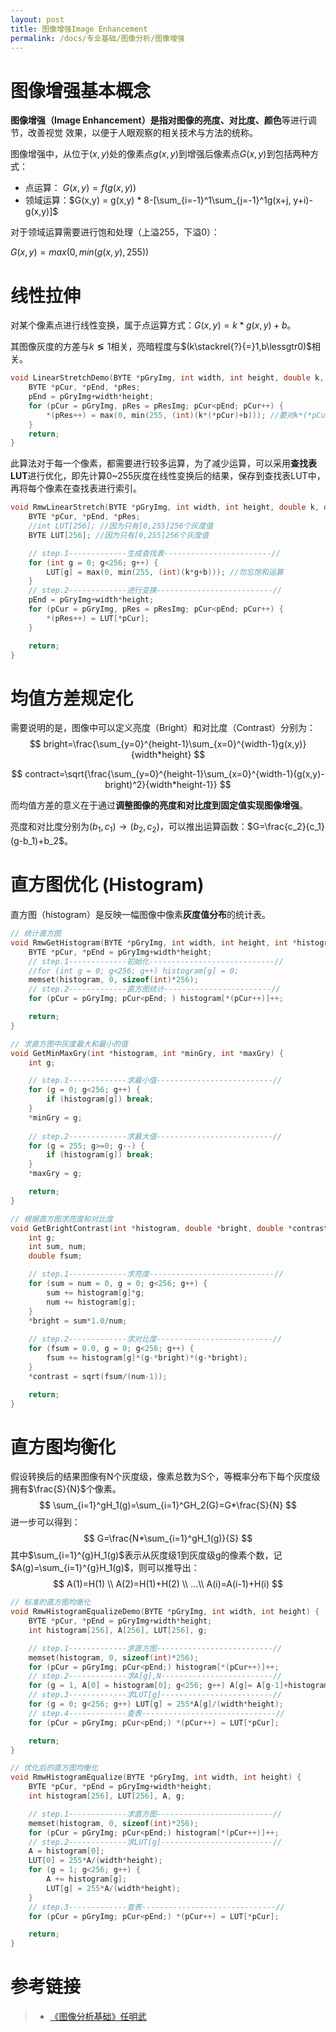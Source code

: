 ```yaml
---
layout: post
title: 图像增强Image Enhancement
permalink: /docs/专业基础/图像分析/图像增强
---
```




# 图像增强基本概念

**图像增强（Image Enhancement）**是指对图像的**亮度、对比度、颜色**等进行调节，改善视觉 效果，以便于人眼观察的相关技术与方法的统称。

图像增强中，从位于$(x,y)$处的像素点$g(x,y)$到增强后像素点$G(x,y)$到包括两种方式：

- 点运算： $G(x,y) = f(g(x,y))$
- 领域运算：$G(x,y) = g(x,y) * 8-[\sum_{i=-1}^1\sum_{j=-1}^1g(x+j, y+i)-g(x,y)]$​

对于领域运算需要进行饱和处理（上溢255，下溢0）：

$G(x,y)=max(0,min(g(x,y),255))$



# 线性拉伸

对某个像素点进行线性变换，属于点运算方式：$G(x,y)=k*g(x,y)+b$​。

其图像灰度的方差与$k\lessgtr1$相关，亮暗程度与$(k\stackrel{?}{=}1,b\lessgtr0)$​相关。

```cpp
void LinearStretchDemo(BYTE *pGryImg, int width, int height, double k, double b, BYTE *pResImg) {
	BYTE *pCur, *pEnd, *pRes;
	pEnd = pGryImg+width*height;
	for (pCur = pGryImg, pRes = pResImg; pCur<pEnd; pCur++) {
		*(pRes++) = max(0, min(255, (int)(k*(*pCur)+b))); //要对k*(*pCur)+b执行饱和运算;
	}
	return;
}
```

此算法对于每一个像素，都需要进行较多运算，为了减少运算，可以采用**查找表LUT**进行优化，即先计算0~255灰度在线性变换后的结果，保存到查找表LUT中，再将每个像素在查找表进行索引。

```cpp
void RmwLinearStretch(BYTE *pGryImg, int width, int height, double k, double b, BYTE *pResImg) {
	BYTE *pCur, *pEnd, *pRes;
	//int LUT[256]; //因为只有[0,255]256个灰度值
	BYTE LUT[256]; //因为只有[0,255]256个灰度值

	// step.1-------------生成查找表------------------------//
	for (int g = 0; g<256; g++) {
		LUT[g] = max(0, min(255, (int)(k*g+b))); //勿忘饱和运算
	}
	// step.2-------------进行变换--------------------------//
	pEnd = pGryImg+width*height;
	for (pCur = pGryImg, pRes = pResImg; pCur<pEnd; pCur++) {
		*(pRes++) = LUT[*pCur];
	}

	return;
}
```



# 均值方差规定化

需要说明的是，图像中可以定义亮度（Bright）和对比度（Contrast）分别为：
$$
bright=\frac{\sum_{y=0}^{height-1}\sum_{x=0}^{width-1}g(x,y)}{width*height}
$$

$$
contract=\sqrt{\frac{\sum_{y=0}^{height-1}\sum_{x=0}^{width-1}(g(x,y)-bright)^2}{width*height-1}}
$$

而均值方差的意义在于通过**调整图像的亮度和对比度到固定值实现图像增强**。

亮度和对比度分别为$(b_1,c_1)\longrightarrow(b_2,c_2)$​，可以推出运算函数：$G=\frac{c_2}{c_1}(g-b_1)+b_2$​。



# 直方图优化 (Histogram)

直方图（histogram）是反映一幅图像中像素**灰度值分布**的统计表。

```cpp
// 统计直方图
void RmwGetHistogram(BYTE *pGryImg, int width, int height, int *histogram) {
	BYTE *pCur, *pEnd = pGryImg+width*height;
	// step.1-------------初始化----------------------------//
	//for (int g = 0; g<256; g++) histogram[g] = 0;
	memset(histogram, 0, sizeof(int)*256);
	// step.2-------------直方图统计------------------------//
	for (pCur = pGryImg; pCur<pEnd; ) histogram[*(pCur++)]++;

    return;
}

// 求直方图中灰度最大和最小的值
void GetMinMaxGry(int *histogram, int *minGry, int *maxGry) {
	int g;

	// step.1-------------求最小值--------------------------//
	for (g = 0; g<256; g++) {
		if (histogram[g]) break;
	}
	*minGry = g;
    
	// step.2-------------求最大值--------------------------//
	for (g = 255; g>=0; g--) {
		if (histogram[g]) break;
	}
	*maxGry = g;

    return;
}

// 根据直方图求亮度和对比度
void GetBrightContrast(int *histogram, double *bright, double *contrast) {
	int g;
	int sum, num;
	double fsum;

	// step.1-------------求亮度----------------------------//
	for (sum = num = 0, g = 0; g<256; g++) {
		sum += histogram[g]*g;
		num += histogram[g];
	}
	*bright = sum*1.0/num;
    
	// step.2-------------求对比度--------------------------//
	for (fsum = 0.0, g = 0; g<256; g++) {
		fsum += histogram[g]*(g-*bright)*(g-*bright);
	}
	*contrast = sqrt(fsum/(num-1));

    return;
}
```



# 直方图均衡化

假设转换后的结果图像有N个灰度级，像素总数为S个，等概率分布下每个灰度级拥有$\frac{S}{N}$个像素。
$$
\sum_{i=1}^gH_1(g)=\sum_{i=1}^GH_2(G)=G*\frac{S}{N}
$$
进一步可以得到：
$$
G=\frac{N*\sum_{i=1}^gH_1(g)}{S}
$$
其中$\sum_{i=1}^{g}H_1(g)$表示从灰度级1到灰度级g的像素个数，记$A(g)=\sum_{i=1}^{g}H_1(g)$​，则可以推导出：
$$
A(1)=H(1) \\
A(2)=H(1)+H(2) \\
...\\
A(i)=A(i-1)+H(i)
$$

```cpp
// 标准的直方图均衡化
void RmwHistogramEqualizeDemo(BYTE *pGryImg, int width, int height) {
	BYTE *pCur, *pEnd = pGryImg+width*height;
	int histogram[256], A[256], LUT[256], g;

	// step.1-------------求直方图--------------------------//
	memset(histogram, 0, sizeof(int)*256);
	for (pCur = pGryImg; pCur<pEnd;) histogram[*(pCur++)]++;
	// step.2-------------求A[g],N-------------------------//
	for (g = 1, A[0] = histogram[0]; g<256; g++) A[g]= A[g-1]+histogram[g];
	// step.3-------------求LUT[g]-------------------------//
	for (g = 0; g<256; g++) LUT[g] = 255*A[g]/(width*height);
	// step.4-------------查表------------------------------//
	for (pCur = pGryImg; pCur<pEnd;) *(pCur++) = LUT[*pCur];

    return;
}

// 优化后的直方图均衡化
void RmwHistogramEqualize(BYTE *pGryImg, int width, int height) {
	BYTE *pCur, *pEnd = pGryImg+width*height;
	int histogram[256], LUT[256], A, g;

	// step.1-------------求直方图--------------------------//
	memset(histogram, 0, sizeof(int)*256);
	for (pCur = pGryImg; pCur<pEnd;) histogram[*(pCur++)]++;
	// step.2-------------求LUT[g]-------------------------//
	A = histogram[0];
	LUT[0] = 255*A/(width*height);
	for (g = 1; g<256; g++) {
		A += histogram[g];
		LUT[g] = 255*A/(width*height);
	}
	// step.3-------------查表------------------------------//
	for (pCur = pGryImg; pCur<pEnd;) *(pCur++) = LUT[*pCur];

    return;
}

```



# 参考链接

> - [《图像分析基础》任明武](https://www.bilibili.com/video/BV1wL411s7NX) 